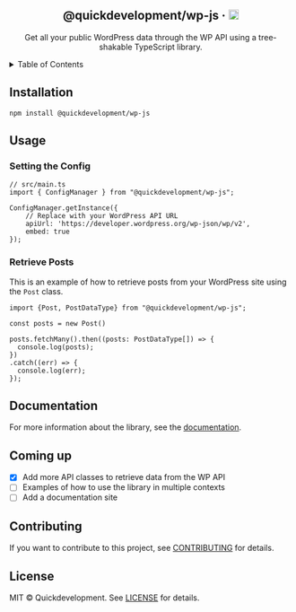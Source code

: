 <div align="center">
<h2>@quickdevelopment/wp-js &middot; <a href="https://badge.fury.io/js/@quickdevelopment%2Fwp-js"><img src="https://badge.fury.io/js/@quickdevelopment%2Fwp-js.svg" alt="npm version" height="18"></a></h2>
  <p align="center">
    Get all your public WordPress data through the WP API using a tree-shakable TypeScript library.
  </p>
</div>

<details>
  <summary>Table of Contents</summary>
  <ol>
    <li><a href="#installation">Installation</a></li>
    <li><a href="#usage">Usage</a></li>
    <li><a href="#coming-up">Coming up</a></li>
    <li><a href="#contributing">Contributing</a></li>
    <li><a href="#license">License</a></li>
  </ol>
</details>

## Installation
```
npm install @quickdevelopment/wp-js
```

## Usage

### Setting the Config
```
// src/main.ts
import { ConfigManager } from "@quickdevelopment/wp-js";

ConfigManager.getInstance({
    // Replace with your WordPress API URL
    apiUrl: 'https://developer.wordpress.org/wp-json/wp/v2',
    embed: true
});
```

### Retrieve Posts
This is an example of how to retrieve posts from your WordPress site using the `Post` class.
```
import {Post, PostDataType} from "@quickdevelopment/wp-js";

const posts = new Post()

posts.fetchMany().then((posts: PostDataType[]) => {
  console.log(posts);
})
.catch((err) => {
  console.log(err);
});
```

## Documentation
For more information about the library, see the [documentation](https://quickdevelopment.github.io/wp-js/).

## Coming up
- [x] Add more API classes to retrieve data from the WP API
- [ ] Examples of how to use the library in multiple contexts
- [ ] Add a documentation site

## Contributing
If you want to contribute to this project, see [CONTRIBUTING](CONTRIBUTING) for details.

## License
MIT © Quickdevelopment. See [LICENSE](LICENSE) for details.


[coveralls-image]:https://coveralls.io/repos/github/quickdevelopment/wp-js/badge.svg?branch=main
[coveralls-url]:https://coveralls.io/github/quickdevelopment/wp-js?branch=main